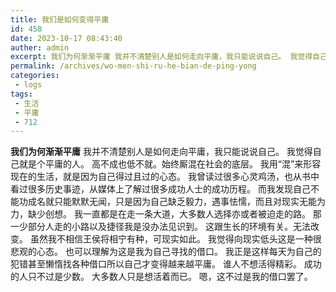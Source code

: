 ```yaml
---
title: 我们是如何变得平庸
id: 458
date: 2023-10-17 08:43:40
auther: admin
excerpt: 我们为何渐渐平庸 我并不清楚别人是如何走向平庸，我只能说说自己。 我觉得自己就是个平庸的人。高不成也低不就。始终厮混在社会的底层。 我用“混”来形容现在的生活，就是因为自己得过且过的心态。我曾读过很多心灵鸡汤，也从书中看过很多历史事迹，从媒体上了解过很多成功人士的成功历程。 而我发现自己不能功成名就
permalink: /archives/wo-men-shi-ru-he-bian-de-ping-yong
categories:
 - logs
tags: 
 - 生活
 - 平庸
 - 712
---
```




**我们为何渐渐平庸** 
我并不清楚别人是如何走向平庸，我只能说说自己。 
我觉得自己就是个平庸的人。
高不成也低不就。始终厮混在社会的底层。 
我用“混”来形容现在的生活，就是因为自己得过且过的心态。
我曾读过很多心灵鸡汤，也从书中看过很多历史事迹，从媒体上了解过很多成功人士的成功历程。 
而我发现自己不能功成名就只能默默无闻，只是因为自己缺乏毅力，遇事怯懦，而且对现实无能为力，缺少创想。
我一直都是在走一条大道，大多数人选择亦或者被迫走的路。
那一少部分人走的小路以及捷径我是没办法见识到。
这跟生长的环境有关。无法改变。
虽然我不相信王侯将相宁有种，可现实如此。 
我觉得向现实低头这是一种很悲观的心态。
也可以理解为这是我为自己寻找的借口。 
我正是这样每天为自己的犯错甚至懒惰找各种借口所以自己才变得越来越平庸。 
谁人不想活得精彩。
成功的人只不过是少数。 
大多数人只是想活着而已。
嗯，这不过是我的借口罢了。